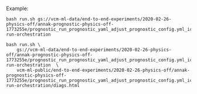 

Example:

    bash run.sh gs://vcm-ml-data/end-to-end-experiments/2020-02-26-physics-off/annak-prognostic-physics-off-1773255e/prognostic_run_prognostic_yaml_adjust_prognostic_config.yml_ic_timestep_20160801.001500_docker_image_prognostic-run-orchestration

	bash run.sh \
		gs://vcm-ml-data/end-to-end-experiments/2020-02-26-physics-off/annak-prognostic-physics-off-1773255e/prognostic_run_prognostic_yaml_adjust_prognostic_config.yml_ic_timestep_20160801.001500_docker_image_prognostic-run-orchestration  \
		vcm-ml-public/end-to-end-experiments/2020-02-26-physics-off/annak-prognostic-physics-off-1773255e/prognostic_run_prognostic_yaml_adjust_prognostic_config.yml_ic_timestep_20160801.001500_docker_image_prognostic-run-orchestration/diags.html
